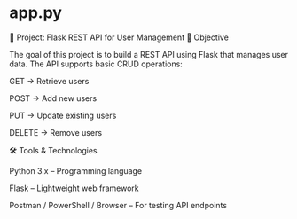 # app.py
📌 Project: Flask REST API for User Management
🎯 Objective

The goal of this project is to build a REST API using Flask that manages user data. The API supports basic CRUD operations:

GET → Retrieve users

POST → Add new users

PUT → Update existing users

DELETE → Remove users

🛠️ Tools & Technologies

Python 3.x – Programming language

Flask – Lightweight web framework

Postman / PowerShell / Browser – For testing API endpoints
